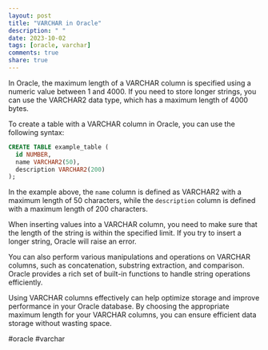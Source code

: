 ```yaml
---
layout: post
title: "VARCHAR in Oracle"
description: " "
date: 2023-10-02
tags: [oracle, varchar]
comments: true
share: true
---
```


In Oracle, the maximum length of a VARCHAR column is specified using a numeric value between 1 and 4000. If you need to store longer strings, you can use the VARCHAR2 data type, which has a maximum length of 4000 bytes.

To create a table with a VARCHAR column in Oracle, you can use the following syntax:

```sql
CREATE TABLE example_table (
  id NUMBER,
  name VARCHAR2(50),
  description VARCHAR2(200)
);
```

In the example above, the `name` column is defined as VARCHAR2 with a maximum length of 50 characters, while the `description` column is defined with a maximum length of 200 characters.

When inserting values into a VARCHAR column, you need to make sure that the length of the string is within the specified limit. If you try to insert a longer string, Oracle will raise an error.

You can also perform various manipulations and operations on VARCHAR columns, such as concatenation, substring extraction, and comparison. Oracle provides a rich set of built-in functions to handle string operations efficiently.

Using VARCHAR columns effectively can help optimize storage and improve performance in your Oracle database. By choosing the appropriate maximum length for your VARCHAR columns, you can ensure efficient data storage without wasting space.

#oracle #varchar